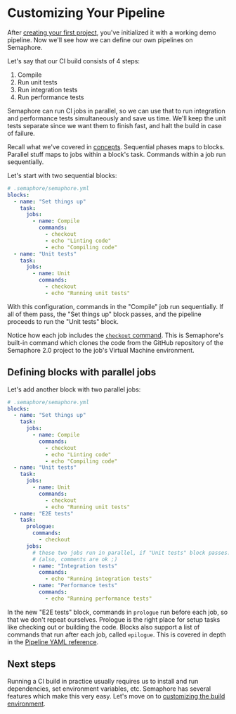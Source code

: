 # Customizing Your Pipeline

After [creating your first project][first-project], you've initialized
it with a working demo pipeline. Now we'll see how we can define our own
pipelines on Semaphore.

Let's say that our CI build consists of 4 steps:

1. Compile
2. Run unit tests
3. Run integration tests
4. Run performance tests

Semaphore can run CI jobs in parallel, so we can use that to run integration
and performance tests simultaneously and save us time. We'll keep the unit
tests separate since we want them to finish fast, and halt the build in case
of failure.

Recall what we've covered in [concepts]. Sequential phases maps to blocks.
Parallel stuff maps to jobs within a block's task. Commands within a job run
sequentially.

Let's start with two sequential blocks:

``` yaml
# .semaphore/semaphore.yml
blocks:
  - name: "Set things up"
    task:
      jobs:
        - name: Compile
          commands:
            - checkout
            - echo "Linting code"
            - echo "Compiling code"
  - name: "Unit tests"
    task:
      jobs:
        - name: Unit
          commands:
            - checkout
            - echo "Running unit tests"
```

With this configuration, commands in the "Compile" job run sequentially. If all
of them pass, the "Set things up" block passes, and the pipeline proceeds to
run the "Unit tests" block.

Notice how each job includes the [`checkout` command][checkout]. This is
Semaphore's built-in command which clones the code from the GitHub repository
of the Semaphore 2.0 project to the job's Virtual Machine environment.

## Defining blocks with parallel jobs

Let's add another block with two parallel jobs:

``` yaml
# .semaphore/semaphore.yml
blocks:
  - name: "Set things up"
    task:
      jobs:
        - name: Compile
          commands:
            - checkout
            - echo "Linting code"
            - echo "Compiling code"
  - name: "Unit tests"
    task:
      jobs:
        - name: Unit
          commands:
            - checkout
            - echo "Running unit tests"
  - name: "E2E tests"
    task:
      prologue:
        commands:
          - checkout
      jobs:
        # these two jobs run in parallel, if "Unit tests" block passes:
        # (also, comments are ok ;)
        - name: "Integration tests"
          commands:
            - echo "Running integration tests"
        - name: "Performance tests"
          commands:
            - echo "Running performance tests"
```

In the new "E2E tests" block, commands in `prologue` run before each job,
so that we don't repeat ourselves. Prologue is the right place for setup tasks
like checking out or building the code. Blocks also support a list of commands
that run after each job, called `epilogue`. This is covered in depth in the
[Pipeline YAML reference][pipeline].

## Next steps

Running a CI build in practice usually requires us to install and run
dependencies, set environment variables, etc. Semaphore has several features
which make this very easy. Let's move on to
[customizing the build environment][next].

[first-project]: https://docs.semaphoreci.com/guided-tour/creating-your-first-project/
[concepts]: https://docs.semaphoreci.com/guided-tour/concepts/
[checkout]: https://docs.semaphoreci.com/reference/toolbox-reference/#libcheckout
[pipeline]: https://docs.semaphoreci.com/reference/pipeline-yaml-reference/
[next]: https://docs.semaphoreci.com/guided-tour/customizing-the-build-environment/
